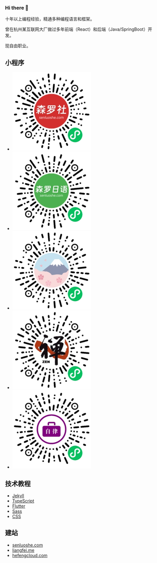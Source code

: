### Hi there 👋

十年以上编程经验，精通多种编程语言和框架。

曾在杭州某互联网大厂做过多年前端（React）和后端（Java/SpringBoot）开发。

现自由职业。

## 小程序

* ![](imgs/senluoshe-weapp.jpg) 
* ![](imgs/senluo-nihongo-weapp.jpg) 
* ![](imgs/hefeng-history-dict-weapp.jpg) 
* ![](imgs/hefeng-zen-weapp.jpg) 
* ![](imgs/self-discipline-weapp.jpg) 

## 技术教程

* [Jekyll](https://github.com/feelang/jekyll-tutorial)
* [TypeScript](https://github.com/feelang/typescript-tutorial)
* [Flutter](https://github.com/feelang/flutter-tutorial)
* [Sass](https://github.com/feelang/sass-tutorial)
* [CSS](https://blog.csdn.net/feelang/category_12029696.html)

## 建站

* [senluoshe.com](https://senluoshe.com)
* [liangfei.me](https://liangfei.me)
* [hefengcloud.com](https://hefengcloud.com)
